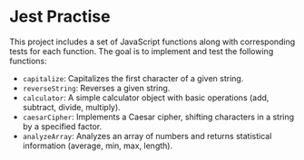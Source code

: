 # Jest Practise

This project includes a set of JavaScript functions along with corresponding tests for each function. The goal is to implement and test the following functions:

- `capitalize`: Capitalizes the first character of a given string.
- `reverseString`: Reverses a given string.
- `calculator`: A simple calculator object with basic operations (add, subtract, divide, multiply).
- `caesarCipher`: Implements a Caesar cipher, shifting characters in a string by a specified factor.
- `analyzeArray`: Analyzes an array of numbers and returns statistical information (average, min, max, length).
